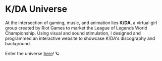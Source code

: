 # K/DA Universe 

At the intersection of gaming, music, and animation lies **K/DA**, a virtual girl group created by Riot Games to market the League of Legends World Championship. Using visual and sound stimulation, I designed and programmed an interactive website to showcase K/DA's discography and background.

Enter the universe [here](https://winnielinworks.github.io/winnie-pui-hw/final-project/landing.html)! 🪐